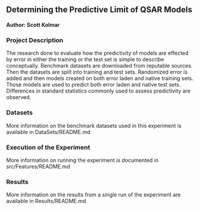 ## Determining the Predictive Limit of QSAR Models
#### Author: Scott Kolmar

### Project Description
The research done to evaluate how the predictivity of models are effected by error in 
either the training or the test set is simple to describe conceptually.  Benchmark datasets
are downloaded from reputable sources.  Then the datasets are split into training and test sets.
Randomized error is added and then models created on both error laden and native training sets.
Those models are used to predict both error laden and native test sets.  Differences in standard
statistics commonly used to assess predictivity are observed.

### Datasets
More information on the benchmark datasets used in this experiment is available in DataSets/README.md

### Execution of the Experiment
More information on running the experiment is documented in src/Features/README.md

### Results
More information on the results from a single run of the experiment are available in Results/README.md